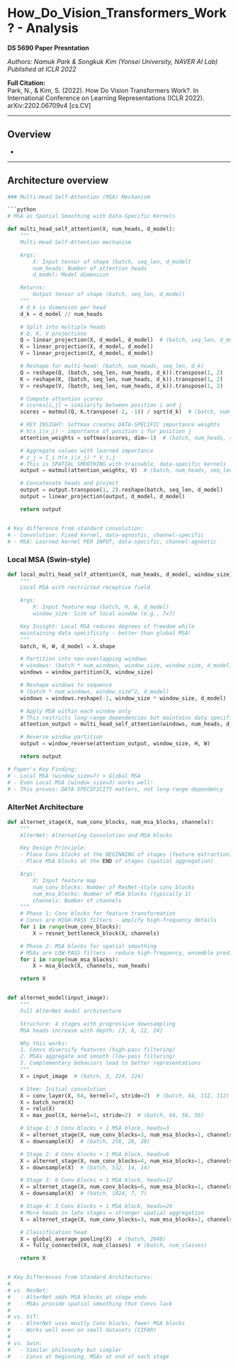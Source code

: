 # How_Do_Vision_Transformers_Work? - Analysis
**DS 5690 Paper Presntation**

*Authors: Namuk Park & Songkuk Kim (Yonsei University, NAVER AI Lab)*  
*Published at ICLR 2022*

**Full Citation:**  
Park, N., & Kim, S. (2022). How Do Vision Transformers Work?. In International Conference on Learning Representations (ICLR 2022). arXiv:2202.06709v4 [cs.CV]

___
## Overview 
- 

_____
## Architecture overview
```python
### Multi-Head Self-Attention (MSA) Mechanism

```python
# MSA as Spatial Smoothing with Data-Specific Kernels

def multi_head_self_attention(X, num_heads, d_model):
    """
    Multi-Head Self-Attention mechanism

    Args:
        X: Input tensor of shape (batch, seq_len, d_model)
        num_heads: Number of attention heads
        d_model: Model dimension

    Returns:
        Output tensor of shape (batch, seq_len, d_model)
    """
    # d_k is dimension per head
    d_k = d_model // num_heads

    # Split into multiple heads
    # Q, K, V projections
    Q = linear_projection(X, d_model, d_model)  # (batch, seq_len, d_model)
    K = linear_projection(X, d_model, d_model)
    V = linear_projection(X, d_model, d_model)

    # Reshape for multi-head: (batch, num_heads, seq_len, d_k)
    Q = reshape(Q, (batch, seq_len, num_heads, d_k)).transpose(1, 2)
    K = reshape(K, (batch, seq_len, num_heads, d_k)).transpose(1, 2)
    V = reshape(V, (batch, seq_len, num_heads, d_k)).transpose(1, 2)

    # Compute attention scores
    # scores[i,j] = similarity between position i and j
    scores = matmul(Q, K.transpose(-2, -1)) / sqrt(d_k)  # (batch, num_heads, seq_len, seq_len)

    # KEY INSIGHT: Softmax creates DATA-SPECIFIC importance weights
    # π(x_i|x_j) - importance of position i for position j
    attention_weights = softmax(scores, dim=-1)  # (batch, num_heads, seq_len, seq_len)

    # Aggregate values with learned importance
    # z_j = Σ_i π(x_i|x_j) * V_i,j
    # This is SPATIAL SMOOTHING with trainable, data-specific kernels
    output = matmul(attention_weights, V)  # (batch, num_heads, seq_len, d_k)

    # Concatenate heads and project
    output = output.transpose(1, 2).reshape(batch, seq_len, d_model)
    output = linear_projection(output, d_model, d_model)

    return output


# Key difference from standard convolution:
# - Convolution: Fixed kernel, data-agnostic, channel-specific
# - MSA: Learned kernel PER INPUT, data-specific, channel-agnostic
```

### Local MSA (Swin-style)

```python
def local_multi_head_self_attention(X, num_heads, d_model, window_size):
    """
    Local MSA with restricted receptive field

    Args:
        X: Input feature map (batch, H, W, d_model)
        window_size: Size of local window (e.g., 7x7)

    Key Insight: Local MSA reduces degrees of freedom while
    maintaining data specificity - better than global MSA!
    """
    batch, H, W, d_model = X.shape

    # Partition into non-overlapping windows
    # windows: (batch * num_windows, window_size, window_size, d_model)
    windows = window_partition(X, window_size)

    # Reshape windows to sequence
    # (batch * num_windows, window_size^2, d_model)
    windows = windows.reshape(-1, window_size * window_size, d_model)

    # Apply MSA within each window only
    # This restricts long-range dependencies but maintains data specificity
    attention_output = multi_head_self_attention(windows, num_heads, d_model)

    # Reverse window partition
    output = window_reverse(attention_output, window_size, H, W)

    return output

# Paper's Key Finding:
# - Local MSA (window_size=7) > Global MSA
# - Even Local MSA (window_size=3) works well!
# - This proves: DATA SPECIFICITY matters, not long-range dependency
```

### AlterNet Architecture

```python
def alternet_stage(X, num_conv_blocks, num_msa_blocks, channels):
    """
    AlterNet: Alternating Convolution and MSA blocks

    Key Design Principle:
    - Place Conv blocks at the BEGINNING of stages (feature extraction)
    - Place MSA blocks at the END of stages (spatial aggregation)

    Args:
        X: Input feature map
        num_conv_blocks: Number of ResNet-style conv blocks
        num_msa_blocks: Number of MSA blocks (typically 1)
        channels: Number of channels
    """
    # Phase 1: Conv blocks for feature transformation
    # Convs are HIGH-PASS filters - amplify high-frequency details
    for i in range(num_conv_blocks):
        X = resnet_bottleneck_block(X, channels)

    # Phase 2: MSA blocks for spatial smoothing
    # MSAs are LOW-PASS filters - reduce high-frequency, ensemble predictions
    for i in range(num_msa_blocks):
        X = msa_block(X, channels, num_heads)

    return X


def alternet_model(input_image):
    """
    Full AlterNet model architecture

    Structure: 4 stages with progressive downsampling
    MSA heads increase with depth: [3, 6, 12, 24]

    Why this works:
    1. Convs diversify features (high-pass filtering)
    2. MSAs aggregate and smooth (low-pass filtering)
    3. Complementary behaviors lead to better representations
    """
    X = input_image  # (batch, 3, 224, 224)

    # Stem: Initial convolution
    X = conv_layer(X, 64, kernel=7, stride=2)  # (batch, 64, 112, 112)
    X = batch_norm(X)
    X = relu(X)
    X = max_pool(X, kernel=3, stride=2)  # (batch, 64, 56, 56)

    # Stage 1: 3 Conv blocks + 1 MSA block, heads=3
    X = alternet_stage(X, num_conv_blocks=3, num_msa_blocks=1, channels=256)
    X = downsample(X)  # (batch, 256, 28, 28)

    # Stage 2: 4 Conv blocks + 1 MSA block, heads=6
    X = alternet_stage(X, num_conv_blocks=4, num_msa_blocks=1, channels=512)
    X = downsample(X)  # (batch, 512, 14, 14)

    # Stage 3: 6 Conv blocks + 1 MSA block, heads=12
    X = alternet_stage(X, num_conv_blocks=6, num_msa_blocks=1, channels=1024)
    X = downsample(X)  # (batch, 1024, 7, 7)

    # Stage 4: 3 Conv blocks + 1 MSA block, heads=24
    # More heads in late stages = stronger spatial aggregation
    X = alternet_stage(X, num_conv_blocks=3, num_msa_blocks=1, channels=2048)

    # Classification head
    X = global_average_pooling(X)  # (batch, 2048)
    X = fully_connected(X, num_classes)  # (batch, num_classes)

    return X


# Key Differences from Standard Architectures:
# 
# vs. ResNet:
#   - AlterNet adds MSA blocks at stage ends
#   - MSAs provide spatial smoothing that Convs lack
# 
# vs. ViT:
#   - AlterNet uses mostly Conv blocks, fewer MSA blocks
#   - Works well even on small datasets (CIFAR)
# 
# vs. Swin:
#   - Similar philosophy but simpler
#   - Convs at beginning, MSAs at end of each stage
```
